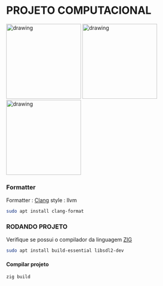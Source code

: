 # PROJETO COMPUTACIONAL

<div>
	<img src="https://avatars.githubusercontent.com/u/27973237?v=4" alt="drawing" style="width:200px;"/>
	<img src="https://cdn-icons-png.flaticon.com/256/6132/6132222.png" alt="drawing" style="width:200px;"/>
	<img src="https://cdn.jsdelivr.net/npm/@programming-languages-logos/c@0.0.3/c_256x256.png" alt="drawing" style="width:200px;"/>
</div>

### Formatter

Formatter : [Clang](https://terminalroot.com.br/2023/07/formate-seu-codigo-com-clang-format.html)
style : llvm

```bash
sudo apt install clang-format

```

### RODANDO PROJETO

Verifique se possui o compilador da linguagem [ZIG](https://ziglang.org/learn/getting-started/#direct)

```bash
sudo apt install build-essential libsdl2-dev

```

#### Compilar projeto

```bash
zig build

```